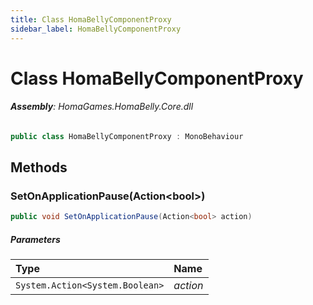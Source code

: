 ```yaml
---
title: Class HomaBellyComponentProxy
sidebar_label: HomaBellyComponentProxy
---
```

# Class HomaBellyComponentProxy


###### **Assembly**: HomaGames.HomaBelly.Core.dll

```csharp title="Declaration"
public class HomaBellyComponentProxy : MonoBehaviour
```
## Methods
### SetOnApplicationPause(Action&lt;bool&gt;)


```csharp title="Declaration"
public void SetOnApplicationPause(Action<bool> action)
```

##### Parameters

| Type | Name |
|:--- |:--- |
| `System.Action<System.Boolean>` | *action* |

